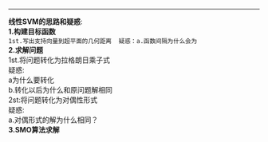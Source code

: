 ___
**线性SVM的思路和疑惑**:  
__1.构建目标函数__  
```1st.写出支持向量到超平面的几何距离  疑惑：a.函数间隔为什么会为```  
__2.求解问题__  
1st.将问题转化为拉格朗日乘子式  
疑惑:  
a为什么要转化  
b.转化以后为什么和原问题解相同  
2st:将问题转化为对偶性形式  
疑惑:  
a.对偶形式的解为什么相同？  
__3.SMO算法求解__
       
      
       
  
